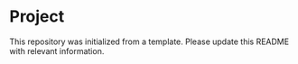 # Project
This repository was initialized from a template. Please update this README with relevant information.
